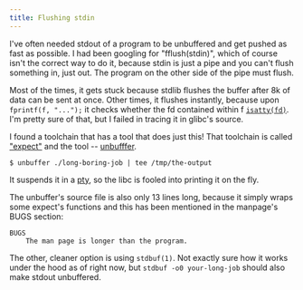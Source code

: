 ```yaml
---
title: Flushing stdin
---
```

I've often needed stdout of a program to be unbuffered and get pushed as fast as possible. I had been googling for "fflush(stdin)", which of course isn't the correct way to do it, because stdin is just a pipe and you can't flush something in, just out. The program on the other side of the pipe must flush.

Most of the times, it gets stuck because stdlib flushes the buffer after 8k of data can be sent at once. Other times, it flushes instantly, because upon `fprintf(f, "...");` it checks whether the fd contained within f [`isatty(fd)`](http://linux.die.net/man/3/isatty). I'm pretty sure of that, but I failed in tracing it in glibc's source.

I found a toolchain that has a tool that does just this! That toolchain is called ["expect"](http://expect.sourceforge.net/) and the tool -- [unbufffer](http://www.tcl.tk/man/expect5.31/unbuffer.1.html).

    $ unbuffer ./long-boring-job | tee /tmp/the-output

It suspends it in a [pty](https://en.wikipedia.org/wiki/Pseudo_terminal), so the libc is fooled into printing it on the fly.

The unbuffer's source file is also only 13 lines long, because it simply wraps some expect's functions and this has been mentioned in the manpage's BUGS section:

    BUGS
        The man page is longer than the program.

The other, cleaner option is using `stdbuf(1)`. Not exactly sure how it works under the hood as of right now, but `stdbuf -o0 your-long-job` should also make stdout unbuffered.
